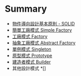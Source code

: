 # Summary
* [物件導向設計基本原則 - SOLID](oodPrinciple.md)	
* [簡單工廠模式 Simple Factory](simpleFactory.md)
* [工廠模式 Factory](factory.md)
* [抽象工廠模式 Abstract Factory](abstractFactory.md)
* [單例模式 Singleton](singleton.md)
* [原型模式 Prototype](prototype.md)
* [建造者模式 Builder](builder.md)
* 其他設計模式
	*[]
